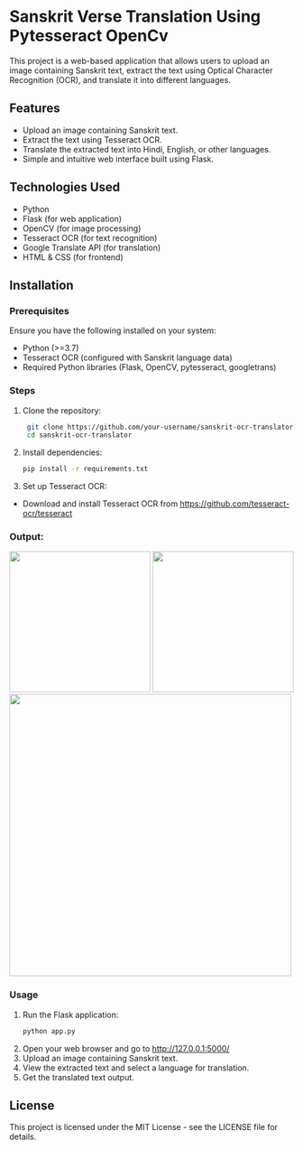 # Sanskrit Verse Translation Using Pytesseract OpenCv

This project is a web-based application that allows users to upload an image containing Sanskrit text, extract the text using Optical Character Recognition (OCR), and translate it into different languages.

## Features
- Upload an image containing Sanskrit text.
- Extract the text using Tesseract OCR.
- Translate the extracted text into Hindi, English, or other languages.
- Simple and intuitive web interface built using Flask.

## Technologies Used
- Python
- Flask (for web application)
- OpenCV (for image processing)
- Tesseract OCR (for text recognition)
- Google Translate API (for translation)
- HTML & CSS (for frontend)

## Installation

### Prerequisites
Ensure you have the following installed on your system:
- Python (>=3.7)
- Tesseract OCR (configured with Sanskrit language data)
- Required Python libraries (Flask, OpenCV, pytesseract, googletrans)

### Steps
1. Clone the repository:
   ```bash
    git clone https://github.com/your-username/sanskrit-ocr-translator.git
    cd sanskrit-ocr-translator

2. Install dependencies:
    ```bash
    pip install -r requirements.txt

3. Set up Tesseract OCR:
- Download and install Tesseract OCR from https://github.com/tesseract-ocr/tesseract


### Output:
<img src="outputs/1.png" width="250">
<img src="outputs/2.png" width="250">
<img src="outputs/3.png" width="500">

### Usage
1. Run the Flask application:
    ```bash
    python app.py
2. Open your web browser and go to http://127.0.0.1:5000/
3. Upload an image containing Sanskrit text.
4. View the extracted text and select a language for translation.
4. Get the translated text output.

## License
This project is licensed under the MIT License - see the LICENSE file for details.
